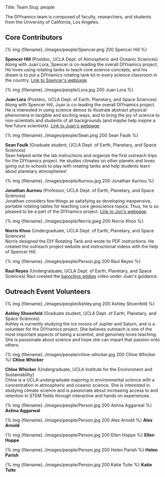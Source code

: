 Title: Team
Slug: people

The DIYnamics team is composed of faculty, researchers, and students
from the University of California, Los Angeles.

## Core Contributors

{% img {filename}../images/people/Spencer.png 200 Spencer Hill %}

**Spencer Hill** (Postdoc, UCLA Dept. of Atmospheric and Oceanic
Sciences)<br>Along with Juan Lora, Spencer is co-leading the overall
DIYnamics project.  He loves using rotating tanks to teach core
science concepts, and his dream is to put a DIYnamics rotating tank
kit in every science classroom in the country. [Link to Spencer's
webpage](http://people.atmos.ucla.edu/shill/)

{% img {filename}../images/people/Lora.jpg 200 Juan Lora %}

**Juan Lora** (Postdoc, UCLA Dept. of Earth, Planetary, and Space
Sciences)<br>Along with Spencer Hill, Juan is co-leading the overall
DIYnamics project. He is interested in using science demos to
illustrate abstract physical phenomena in tangible and exciting ways,
and to bring the joy of science to non-scientists and students of all
backgrounds (and maybe help inspire a few future scientists). [Link to
Juan's webpage](http://staff.epss.ucla.edu/~jlora/index.html)

{% img {filename}../images/people/Sean.png 200 Sean Faulk %}

**Sean Faulk** (Graduate student, UCLA Dept. of Earth, Planetary, and
Space Sciences)<br>Sean helped write the lab instructions and organize
the first outreach trips for the DIYnamics project. He studies
climates on other planets and loves going out to schools to play with
rotating tanks and help students learn about planetary atmospheres!

{% img {filename}../images/people/Aurnou.jpg 200 Jonathan Aurnou %}

**Jonathan Aurnou** (Professor, UCLA Dept. of Earth, Planetary, and
Space Sciences)<br>Jonathan considers few things as satisfying as
developing inexpensive, portable rotating tables for teaching core
geoscience topics.  Thus, he is so pleased to be a part of the
DIYnamics project. [Link to Jon's
webpage](http://epss.ucla.edu/people/faculty/543/)

{% img {filename}../images/people/Norris.jpeg 200 Norris Khoo %}

**Norris Khoo** (Undergraduate, UCLA Dept. of Earth, Planetary, and
Space Sciences)<br>Norris designed the DIY Rotating Tank and wrote its
PDF instructions. He created the outreach project website and
instructional videos with the help of Spencer Hill.

{% img {filename}../images/people/Person.jpg 200 Raul Reyes %}

**Raul Reyes** (Undergraduate, UCLA Dept. of Earth, Planetary, and
Space Sciences) Raul created the [baroclinic
eddies](https://www.youtube.com/watch?v=2nACitkIqNs) video under
Juan's guidance.

## Outreach Event Volunteers

{% img {filename}../images/people/Ashley.png 200 Ashley Shoenfeld %}

**Ashley Shoenfeld** (Graduate student, UCLA Dept. of Earth, Planetary, and
Space Sciences)<br>Ashley is currently studying the ice moons of
Jupiter and Saturn, and is a volunteer for the DIYnamics project. She
believes outreach is one of the most important aspects of being a
scientist, and genuinely loves teaching. She is passionate about
science and hope she can impart that passion onto others.

{% img {filename}../images/people/chloe-whicker.jpg 200 Chloe Whicker %} **Chloe Whicker**

**Chloe Whicker** (Undergraduate, UCLA Institute for the Environment
and Sustainability)<br>Chloe is a UCLA undergraduate majoring in
environmental science with a concentration in atmospheric and oceanic
science.  She is interested in studying climate science and is
passionate about increasing access to and retention in STEM fields
through interactive and hands on experiences.

{% img {filename}../images/people/Person.jpg 200 Ashna Aggarwal %} **Ashna Aggarwal**

{% img {filename}../images/people/Person.jpg 200 Alex Arnold %} **Alex Arnold**

{% img {filename}../images/people/Person.jpg 200 Ellen Hoppe %} **Ellen Hoppe**

{% img {filename}../images/people/Person.jpg 200 Helen Parish %} **Helen Parish**

{% img {filename}../images/people/Person.jpg 200 Katie Tuite %} **Katie Tuite**
